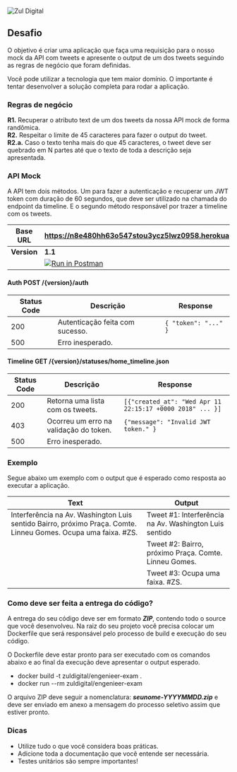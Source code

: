 ![Zul Digital](https://s3-us-west-2.amazonaws.com/blu-static/logo/small_logo_zul-1024.jpg)

## Desafio

O objetivo é criar uma aplicação que faça uma requisição para o nosso mock da API com tweets e apresente o output de um dos tweets seguindo as regras de negócio que foram definidas.

Você pode utilizar a tecnologia que tem maior domínio. O importante é tentar desenvolver a solução completa para rodar a aplicação.

### Regras de negócio
**R1.** Recuperar o atributo text de um dos tweets da nossa API mock de forma randômica.   
**R2.** Respeitar o limite de 45 caracteres para fazer o output do tweet.  
**R2.a.** Caso o texto tenha mais do que 45 caracteres, o tweet deve ser quebrado em N partes até que o texto de toda a descrição seja apresentada.

### API Mock

A API tem dois métodos. Um para fazer a autenticação e recuperar um JWT token com duração de 60 segundos, que deve ser utilizado na chamada do endpoint da timeline. E o segundo método responsável por trazer a timeline com os tweets.

|Base URL  | https://n8e480hh63o547stou3ycz5lwz0958.herokuapp.com/ |
| ----------- | ------------------------------------------------------------------------------------ |
|**Version**  | **1.1** |
| | [![Run in Postman](https://run.pstmn.io/button.svg)](https://www.getpostman.com/collections/b7dc95ef39e431d9518a)|

#### Auth POST /{version}/auth

| Status Code | Descrição | Response |
| ----------- | --------- | ---------|
| 200 | Autenticação feita com sucesso. | ```{ "token": "..." }``` |
| 500 |Erro inesperado. |  |

#### Timeline GET /{version}/statuses/home_timeline.json

| Status Code | Descrição | Response |
| ----------- | --------- | ---------|
| 200 | Retorna uma lista com os tweets. | ```[{"created_at": "Wed Apr 11 22:15:17 +0000 2018" ... }]``` |
| 403 | Ocorreu um erro na validação do token. | ```{"message": "Invalid JWT token." }``` |
| 500 |Erro inesperado. |  |

### Exemplo

Segue abaixo um exemplo com o output que é esperado como resposta ao executar a aplicação.

| Text | Output |
| ---- | ------ |
| Interferência na Av. Washington Luis sentido Bairro, próximo Praça. Comte. Linneu Gomes. Ocupa uma faixa. #ZS. | Tweet #1: Interferência na Av. Washington Luis sentido | 
|  | Tweet #2: Bairro, próximo Praça. Comte. Linneu Gomes. |
|  | Tweet #3: Ocupa uma faixa. #ZS.

### Como deve ser feita a entrega do código?

A entrega do seu código deve ser em formato ***ZIP***, contendo todo o source que você desenvolveu. Na raiz do seu projeto você precisa colocar um Dockerfile que será responsável pelo processo de build e execução do seu código. 

O Dockerfile deve estar pronto para ser executado com os comandos abaixo e ao final da execução deve apresentar o output esperado.

* docker build -t zuldigital/engenieer-exam .
* docker run --rm zuldigital/engenieer-exam

O arquivo ZIP deve seguir a nomenclatura: ***seunome-YYYYMMDD.zip*** e deve ser enviado em anexo a mensagem do processo seletivo assim que estiver pronto.

### Dicas

* Utilize tudo o que você considera boas práticas.
* Adicione toda a documentação que você entende ser necessária.
* Testes unitários são sempre importantes!